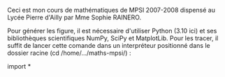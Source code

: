 Ceci est mon cours de mathématiques de MPSI 2007-2008 dispensé au Lycée Pierre d'Ailly par Mme Sophie RAINERO.

Pour générer les figure, il est nécessaire d'utiliser Python (3.10 ici) et ses bibliothèques scientifiques NumPy, SciPy et MatplotLib.
Pour les tracer, il suffit de lancer cette comande dans un interpréteur positionné dans le dossier racine (cd /home/.../maths-mpsi/) :

import *